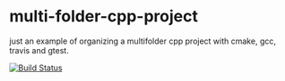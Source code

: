 # multi-folder-cpp-project

just an example of organizing a multifolder cpp project with cmake, gcc, travis and gtest.


[![Build Status](https://travis-ci.org/acidvertigo/multi-folder-cpp-project.svg?branch=master)](https://travis-ci.org/acidvertigo/multi-folder-cpp-project)
